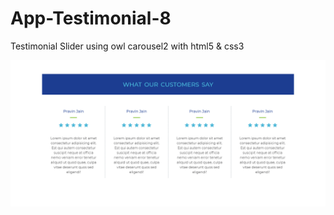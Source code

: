 # App-Testimonial-8
Testimonial Slider using owl carousel2 with html5 &amp; css3

![App Testimonial 8](App%20Testimonial%208%20-%20thumbnail.png)
